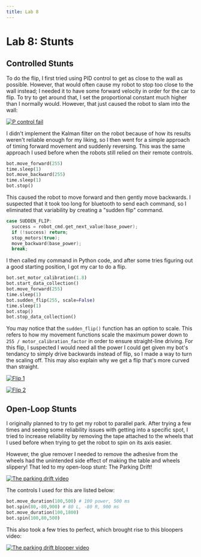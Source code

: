 ```yaml
---
title: Lab 8
---
```


# Lab 8: Stunts

## Controlled Stunts

To do the flip, I first tried using PID control to get as close to the wall as possible. However, that would often cause my robot to stop too close to the wall instead; I needed it to have some forward velocity in order for the car to flip. To try to get around that, I set the proportional constant much higher than I normally would. However, that just caused the robot to slam into the wall:

[![P control fail](http://img.youtube.com/vi/K7v6CuM8gUU/0.jpg)](http://www.youtube.com/watch?v=K7v6CuM8gUU)

I didn't implement the Kalman filter on the robot because of how its results weren't reliable enough for my liking, so I then went for a simple approach of timing forward movement and suddenly reversing. This was the same approach I used before when the robots still relied on their remote controls.

```python
bot.move_forward(255)
time.sleep(1)
bot.move_backward(255)
time.sleep(1)
bot.stop()
```

This caused the robot to move forward and then gently move backwards. I suspected that it took too long for bluetooth to send each command, so I eliminated that variability by creating a "sudden flip" command.

```cpp
case SUDDEN_FLIP:
  success = robot_cmd.get_next_value(base_power);
  if (!success) return;
  stop_motors(true);
  move_backward(base_power);
  break;
```

I then called my command in Python code, and after some tries figuring out a good starting position, I got my car to do a flip.

```python
bot.set_motor_calibration(1.8)
bot.start_data_collection()
bot.move_forward(255)
time.sleep(1)
bot.sudden_flip(255, scale=False)
time.sleep(1)
bot.stop()
bot.stop_data_collection()
```

You may notice that the `sudden_flip()` function has an option to scale. This refers to how my movement functions scale the maximum power down to `255 / motor_calibration_factor` in order to ensure straight-line driving. For this flip, I suspected I would need all the power I could get given my bot's tendancy to simply drive backwards instead of flip, so I made a way to turn the scaling off. This may also explain why we get a flip that's more curved than straight.

[![Flip 1](http://img.youtube.com/vi/LqpjQ4E__PY/0.jpg)](http://www.youtube.com/watch?v=LqpjQ4E__PY)

[![Flip 2](http://img.youtube.com/vi/BNiTNU1MDY0/0.jpg)](http://www.youtube.com/watch?v=BNiTNU1MDY0)

## Open-Loop Stunts

I originally planned to try to get my robot to parallel park. After trying a few times and seeing some reliability issues with getting into a specific spot, I tried to increase reliability by removing the tape attached to the wheels that I used before when trying to get the robot to spin on its axis easier.

However, the glue remover I needed to remove the adhesive from the wheels had the unintended side effect of making the table and wheels slippery! That led to my open-loop stunt: The Parking Drift!

[![The parking drift video](http://img.youtube.com/vi/XlI2pmH9c3A/0.jpg)](http://www.youtube.com/watch?v=XlI2pmH9c3A)

The controls I used for this are listed below:
```python
bot.move_duration(100,500) # 100 power, 500 ms
bot.spin(80,-80,900) # 80 L, -80 R, 900 ms
bot.move_duration(100,1800)
bot.spin(100,80,500)
```

This also took a few tries to perfect, which brought rise to this bloopers video:

[![The parking drift blooper video](http://img.youtube.com/vi/nqheZMJb8gQ/0.jpg)](http://www.youtube.com/watch?v=nqheZMJb8gQ)
